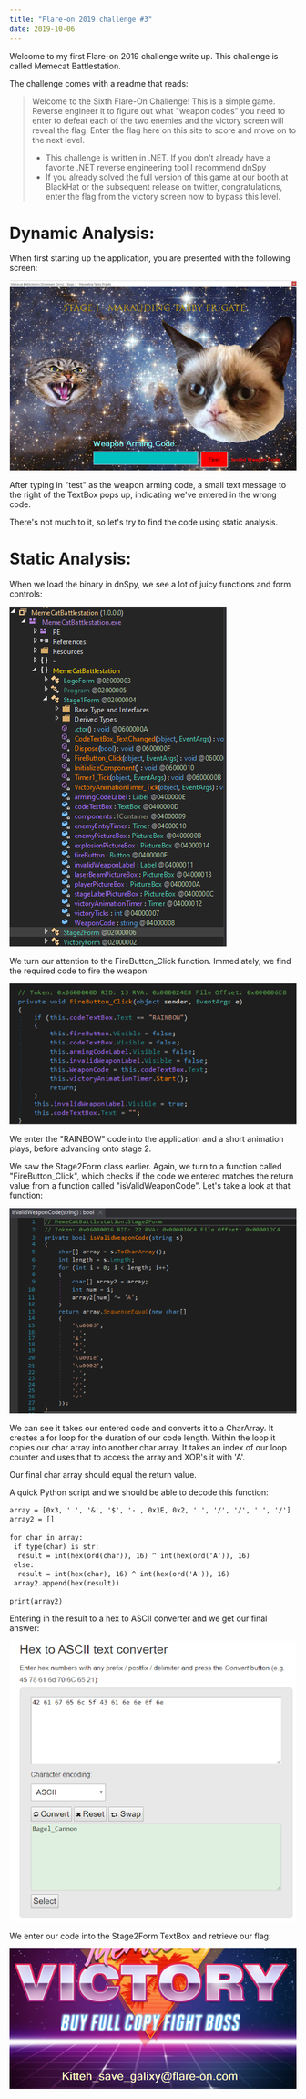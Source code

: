 ```yaml
---
title: "Flare-on 2019 challenge #3"
date: 2019-10-06
---
```


Welcome to my first Flare-on 2019 challenge write up. This challenge is called Memecat Battlestation.

The challenge comes with a readme that reads:

>Welcome to the Sixth Flare-On Challenge! 
This is a simple game. Reverse engineer it to figure out what "weapon codes" you need to enter to defeat each of the two enemies and the victory screen will reveal the flag. Enter the flag here on this site to score and move on to the next level.
>* This challenge is written in .NET. If you don't already have a favorite .NET reverse engineering tool I recommend dnSpy
>* If you already solved the full version of this game at our booth at BlackHat  or the subsequent release on twitter, congratulations, enter the flag from the victory screen now to bypass this level.

# Dynamic Analysis:

When first starting up the application, you are presented with the following screen:

![](images/1.PNG)

After typing in "test" as the weapon arming code, a small text message to the right of the TextBox pops up, indicating we've entered in the wrong code.

There's not much to it, so let's try to find the code using static analysis.

# Static Analysis:

When we load the binary in dnSpy, we see a lot of juicy functions and form controls:

![](images/2.PNG)

We turn our attention to the FireButton_Click function. Immediately, we find the required code to fire the weapon:

![](images/3.PNG)

We enter the "RAINBOW" code into the application and a short animation plays, before advancing onto stage 2.

We saw the Stage2Form class earlier. Again, we turn to a function called "FireButton_Click", which checks if the code we entered matches the return value from a function called "isValidWeaponCode". Let's take a look at that function:

![](images/4.PNG)

We can see it takes our entered code and converts it to a CharArray. It creates a for loop for the duration of our code length. Within the loop it copies our char array into another char array. It takes an index of our loop counter and uses that to access the array and XOR's it with 'A'.

Our final char array should equal the return value.

A quick Python script and we should be able to decode this function:

```
array = [0x3, ' ', '&', '$', '-', 0x1E, 0x2, ' ', '/', '/', '.', '/']
array2 = []

for char in array:
 if type(char) is str:
  result = int(hex(ord(char)), 16) ^ int(hex(ord('A')), 16)
 else:
  result = int(hex(char), 16) ^ int(hex(ord('A')), 16)
 array2.append(hex(result))
 
print(array2)
```

Entering in the result to a hex to ASCII converter and we get our final answer:

![](images/5.PNG)

We enter our code into the Stage2Form TextBox and retrieve our flag:

![](images/6.PNG)